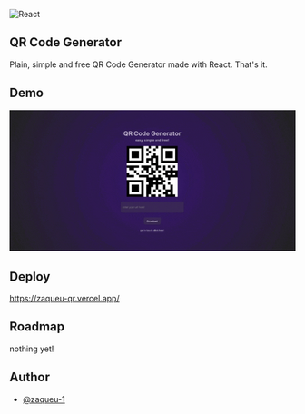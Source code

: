 ![React](https://img.shields.io/badge/react-%2320232a.svg?style=for-the-badge&logo=react&logoColor=%2361DAFB)

## QR Code Generator

Plain, simple and free QR Code Generator made with React. That's it. 
## Demo

![demo](https://github.com/zaqueu-1/qrcode-gen/blob/main/chrome-capture-2022-11-16.gif)

## Deploy
https://zaqueu-qr.vercel.app/
## Roadmap

nothing yet!


## Author

- [@zaqueu-1](https://www.github.com/zaqueu-1)

